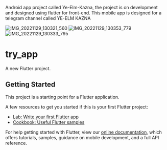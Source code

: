 Android app project called Ye-Elm-Kazna, 
the project is on development and designed using flutter for front-end. 
This mobile app is designed for a telegram channel called YE-ELM KAZNA

![IMG_20221129_130321_560](https://user-images.githubusercontent.com/93039426/204501575-7f97bfc5-a6c1-49e9-9fea-21556b3a6dc4.jpg)
![IMG_20221129_130353_779](https://user-images.githubusercontent.com/93039426/204501581-7d870e8d-bb89-4d1f-a416-63b40982b611.jpg)
![IMG_20221129_130333_795](https://user-images.githubusercontent.com/93039426/204501585-6c186814-80fc-4a80-b121-6491c12f0232.jpg)


# try_app

A new Flutter project.

## Getting Started

This project is a starting point for a Flutter application.

A few resources to get you started if this is your first Flutter project:

- [Lab: Write your first Flutter app](https://flutter.dev/docs/get-started/codelab)
- [Cookbook: Useful Flutter samples](https://flutter.dev/docs/cookbook)

For help getting started with Flutter, view our
[online documentation](https://flutter.dev/docs), which offers tutorials,
samples, guidance on mobile development, and a full API reference.
